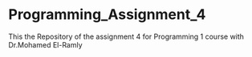 # Programming_Assignment_4
This the Repository of the assignment 4 for Programming 1 course with Dr.Mohamed El-Ramly
